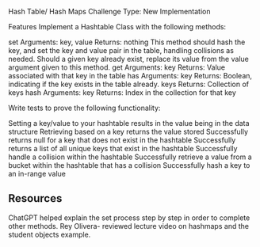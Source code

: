 Hash Table/ Hash Maps Challenge Type: New Implementation

Features
Implement a Hashtable Class with the following methods:

set
Arguments: key, value
Returns: nothing
This method should hash the key, and set the key and value pair in the table, handling collisions as needed.
Should a given key already exist, replace its value from the value argument given to this method.
get
Arguments: key
Returns: Value associated with that key in the table
has
Arguments: key
Returns: Boolean, indicating if the key exists in the table already.
keys
Returns: Collection of keys
hash
Arguments: key
Returns: Index in the collection for that key

Write tests to prove the following functionality:

Setting a key/value to your hashtable results in the value being in the data structure
Retrieving based on a key returns the value stored
Successfully returns null for a key that does not exist in the hashtable
Successfully returns a list of all unique keys that exist in the hashtable
Successfully handle a collision within the hashtable
Successfully retrieve a value from a bucket within the hashtable that has a collision
Successfully hash a key to an in-range value

## Resources
ChatGPT helped explain the set process step by step in order to complete other methods.
Rey Olivera- reviewed lecture video on hashmaps and the student objects example.

